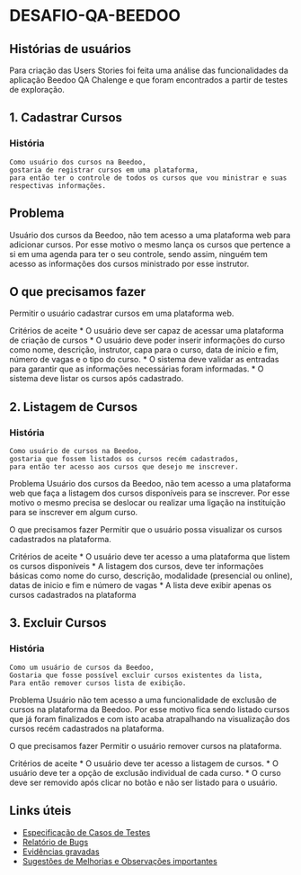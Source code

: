 # DESAFIO-QA-BEEDOO

## Histórias de usuários

Para criação das Users Stories foi feita uma análise das funcionalidades da aplicação Beedoo QA Chalenge e que foram encontrados a partir de testes de exploração.

## 1. Cadastrar Cursos

### História 
	Como usuário dos cursos na Beedoo, 
	gostaria de registrar cursos em uma plataforma, 
	para então ter o controle de todos os cursos que vou ministrar e suas respectivas informações.

## Problema
Usuário dos cursos da Beedoo, não tem acesso a uma plataforma web para adicionar cursos. Por esse motivo o mesmo lança os cursos que pertence a si em uma agenda 	para ter o seu controle, sendo assim, ninguém tem acesso as informações dos cursos ministrado por esse instrutor.

## O que precisamos fazer
Permitir o usuário cadastrar cursos em uma plataforma web.

Critérios de aceite
	* O usuário deve ser capaz de acessar uma plataforma de criação de cursos
	* O usuário deve poder inserir informações do curso como nome, descrição, instrutor, capa para o curso, data de início e fim, número de vagas e o tipo do curso.
	* O sistema deve validar as entradas para garantir que as informações necessárias foram informadas.
	* O sistema deve listar os cursos após cadastrado.

## 2. Listagem de Cursos

### História 
	Como usuário de cursos na Beedoo, 
	gostaria que fossem listados os cursos recém cadastrados, 
	para então ter acesso aos cursos que desejo me inscrever.

Problema
Usuário dos cursos da Beedoo, não tem acesso a uma plataforma web que faça a listagem dos cursos disponíveis para se inscrever. Por esse motivo o mesmo precisa se 	deslocar ou realizar uma ligação na instituição para se inscrever em algum curso.

O que precisamos fazer
Permitir que o usuário possa visualizar os cursos cadastrados na plataforma.

Critérios de aceite
	* O usuário deve ter acesso a uma plataforma que listem os cursos disponíveis
	* A listagem dos cursos, deve ter informações básicas como nome do curso, descrição, modalidade (presencial ou online), datas de inicio e fim e número de vagas
	* A lista deve exibir apenas os cursos cadastrados na plataforma

## 3. Excluir Cursos
	
### História
	Como um usuário de cursos da Beedoo,
	Gostaria que fosse possível excluir cursos existentes da lista,
	Para então remover cursos lista de exibição.

Problema
Usuário não tem acesso a uma funcionalidade de exclusão de cursos na plataforma da Beedoo. Por esse motivo fica sendo listado cursos que já foram finalizados e com 	isto acaba atrapalhando na visualização dos cursos recém cadastrados na plataforma.

O que precisamos fazer
Permitir o usuário remover cursos na plataforma.
	
Critérios de aceite
	* O usuário deve ter acesso a listagem de cursos.
	* O usuário deve ter a opção de exclusão individual de cada curso.
	* O curso deve ser removido após clicar no botão e não ser listado para o usuário.


## Links úteis
* [Especificação de Casos de Testes](https://docs.google.com/spreadsheets/d/1BuXCAg1z__H7FHQNB6HwQGbbGA38BKPannrSFW6UkYU/edit?usp=sharing)
* [Relatório de Bugs](https://docs.google.com/spreadsheets/d/1NBZl2tbAmpUdGAvEYEjOkOnZbo8Sqy9Vu6PbmAvVayM/edit?usp=sharing)
* [Evidências gravadas](https://drive.google.com/drive/folders/1-1de9i-upZA9aLFEC8KbFHbTCcytkVbT?usp=sharing)
* [Sugestões de Melhorias e Observações importantes](https://docs.google.com/spreadsheets/d/1ja-6OMHPDpjwXniYcnbM1sgGTJBSmwtdf1teUqfwDwA/edit?usp=sharing)

